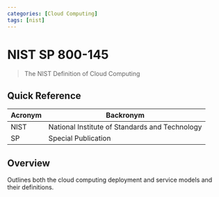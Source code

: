 ```yaml
---
categories: [Cloud Computing]
tags: [nist]
---
```


# NIST SP 800-145

> The NIST Definition of Cloud Computing

## Quick Reference

| Acronym | Backronym |
| - | - |
| NIST | National Institute of Standards and Technology |
| SP | Special Publication |

## Overview

Outlines both the cloud computing deployment and service models and their definitions.
